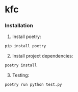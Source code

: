 # kfc

### Installation

1. Install poetry: 
```bash 
pip install poetry
```

2. Install project dependencies:
```bash
poetry install
```

3. Testing:
```bash
poetry run python test.py
```
